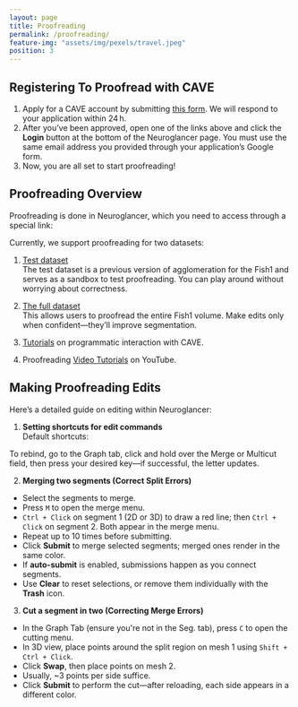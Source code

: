 ```yaml
---
layout: page
title: Proofreading
permalink: /proofreading/
feature-img: "assets/img/pexels/travel.jpeg"
position: 3
---
```


## Registering To Proofread with CAVE

1. Apply for a CAVE account by submitting [this form](https://forms.gle/oCB8kjXzkWYQEbYL8). We will respond to your application within 24 h.
2. After you’ve been approved, open one of the links above and click the **Login** button at the bottom of the Neuroglancer page. You must use the same email address you provided through your application’s Google form.
3. Now, you are all set to start proofreading!

## Proofreading Overview

Proofreading is done in Neuroglancer, which you need to access through a special link:

Currently, we support proofreading for two datasets:

1. [Test dataset](https://ngl.brain-wire.org)  
   The test dataset is a previous version of agglomeration for the Fish1 and serves as a sandbox to test proofreading. You can play around without worrying about correctness.

2. [The full dataset](https://ngl.brain-wire.org)  
   This allows users to proofread the entire Fish1 volume. Make edits only when confident—they’ll improve segmentation.

3. [Tutorials](https://github.com) on programmatic interaction with CAVE.

4. Proofreading [Video Tutorials](https://www.youtube.com) on YouTube.

## Making Proofreading Edits

Here’s a detailed guide on editing within Neuroglancer:

1. **Setting shortcuts for edit commands**  
   Default shortcuts:

To rebind, go to the Graph tab, click and hold over the Merge or Multicut field, then press your desired key—if successful, the letter updates.

2. **Merging two segments (Correct Split Errors)**  
- Select the segments to merge.
- Press `M` to open the merge menu.
- `Ctrl + Click` on segment 1 (2D or 3D) to draw a red line; then `Ctrl + Click` on segment 2. Both appear in the merge menu.
- Repeat up to 10 times before submitting.
- Click **Submit** to merge selected segments; merged ones render in the same color.
- If **auto-submit** is enabled, submissions happen as you connect segments.
- Use **Clear** to reset selections, or remove them individually with the **Trash** icon.

3. **Cut a segment in two (Correcting Merge Errors)**  
- In the Graph Tab (ensure you're not in the Seg. tab), press `C` to open the cutting menu.
- In 3D view, place points around the split region on mesh 1 using `Shift + Ctrl + Click`.
- Click **Swap**, then place points on mesh 2.
- Usually, ~3 points per side suffice.
- Click **Submit** to perform the cut—after reloading, each side appears in a different color.


